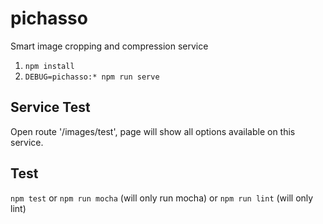 # pichasso
Smart image cropping and compression service

1. `npm install`
2. `DEBUG=pichasso:* npm run serve`

## Service Test

Open route '/images/test', page will show all options available on this service.

## Test

`npm test`
or `npm run mocha` (will only run mocha)
or `npm run lint` (will only lint)


